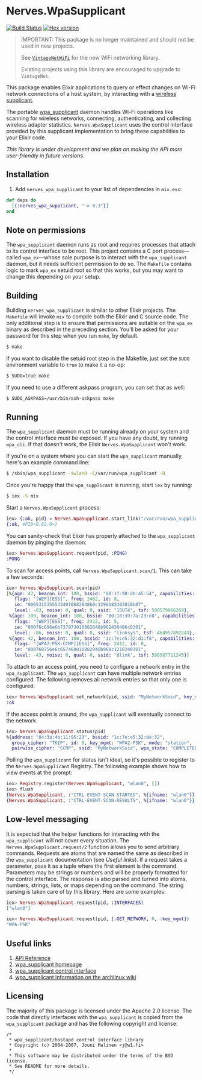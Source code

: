 # Nerves.WpaSupplicant
[![Build Status](https://travis-ci.org/nerves-project/nerves_wpa_supplicant.svg?branch=master)](https://travis-ci.org/nerves-project/nerves_wpa_supplicant)
[![Hex version](https://img.shields.io/hexpm/v/nerves_wpa_supplicant.svg "Hex version")](https://hex.pm/packages/nerves_wpa_supplicant)

> IMPORTANT: This package is no longer maintained and should not be used in new
> projects.
>
> See [`VintageNetWiFi`](https://github.com/nerves-networking/vintage_net_wifi)
> for the new WiFi networking library.
>
> Existing projects using this library are encouraged to upgrade to
> `VintageNet`.

This package enables Elixir applications to query or effect changes on Wi-Fi
network connections of a host system, by interacting with a [wireless
supplicant].

The portable [wpa_supplicant] daemon handles Wi-Fi operations like scanning for
wireless networks, connecting, authenticating, and collecting wireless adapter
statistics. `Nerves.WpaSupplicant` uses the control interface provided by this
supplicant implementation to bring these capabilities to your Elixir code.

*This library is under development and we plan on making the API more user-friendly in future versions.*

## Installation

1. Add `nerves_wpa_supplicant` to your list of dependencies in `mix.exs`:
```elixir
def deps do
  [{:nerves_wpa_supplicant, "~> 0.3"}]
end
```

## Note on permissions

The `wpa_supplicant` daemon runs as root and requires processes that attach to
its control interface to be root. This project contains a C port process—called
`wpa_ex`—whose sole purpose is to interact with the `wpa_supplicant` daemon,
but it needs sufficient permission to do so. The `Makefile` contains logic to
mark `wpa_ex` setuid root so that this works, but you may want to change this
depending on your setup.

## Building

Building `nerves_wpa_supplicant` is similar to other Elixir projects. The
`Makefile` will invoke `mix` to compile both the Elixir and C source code. The
only additional step is to ensure that permissions are suitable on the `wpa_ex`
binary as described in the preceding section. You'll be asked for your password
for this step when you run `make`, by default.

```bash
$ make
```

If you want to disable the setuid root step in the Makefile, just set the `SUDO`
environment variable to `true` to make it a no-op:

```bash
$ SUDO=true make
```

If you need to use a different askpass program, you can set that as well:

```bash
$ SUDO_ASKPASS=/usr/bin/ssh-askpass make
```

## Running

The `wpa_supplicant` daemon must be running already on your system and the control
interface must be exposed. If you have any doubt, try running `wpa_cli`. If that
doesn't work, the Elixir `Nerves.WpaSupplicant` won't work.

If you're on a system where you can start the `wpa_supplicant` manually, here's
an example command line:

```bash
$ /sbin/wpa_supplicant -iwlan0 -C/var/run/wpa_supplicant -B
```

Once you're happy that the `wpa_supplicant` is running, start `iex` by running:

```bash
$ iex -S mix
```

Start a `Nerves.WpaSupplicant` process:

```elixir
iex> {:ok, pid} = Nerves.WpaSupplicant.start_link("/var/run/wpa_supplicant/wlan0")
{:ok, #PID<0.82.0>}
```

You can sanity-check that Elixir has properly attached to the `wpa_supplicant`
daemon by pinging the daemon:

```elixir
iex> Nerves.WpaSupplicant.request(pid, :PING)
:PONG
```

To scan for access points, call `Nerves.WpaSupplicant.scan/1`. This can take a few
seconds:

```elixir
iex> Nerves.WpaSupplicant.scan(pid)
[%{age: 42, beacon_int: 100, bssid: "00:1f:90:db:45:54", capabilities: 1073,
   flags: "[WEP][ESS]", freq: 2462, id: 8,
   ie: "00053153555434010882848b0c1296182403010b07",
   level: -83, noise: 0, qual: 0, ssid: "1SUT4", tsf: 580579066269},
 %{age: 109, beacon_int: 100, bssid: "00:18:39:7a:23:e8", capabilities: 1041,
   flags: "[WEP][ESS]", freq: 2412, id: 5,
   ie: "00076c696e6b737973010882848b962430486c0301",
   level: -86, noise: 0, qual: 0, ssid: "linksys", tsf: 464957892243},
 %{age: 42, beacon_int: 100, bssid: "1c:7e:e5:32:d1:f8", capabilities: 1041,
   flags: "[WPA2-PSK-CCMP][ESS]", freq: 2412, id: 0,
   ie: "000768756e6c657468010882848b960c1218240301",
   level: -43, noise: 0, qual: 0, ssid: "dlink", tsf: 580587711245}]
```

To attach to an access point, you need to configure a network entry in the
`wpa_supplicant`. The `wpa_supplicant` can have multiple network entries
configured. The following removes all network entries so that only one is
configured:

```elixir
iex> Nerves.WpaSupplicant.set_network(pid, ssid: "MyNetworkSsid", key_mgmt: :WPA_PSK, psk: "secret")
:ok
```

If the access point is around, the `wpa_supplicant` will eventually connect to
the network.

```elixir
iex> Nerves.WpaSupplicant.status(pid)
%{address: "84:3a:4b:11:95:23", bssid: "1c:7e:e5:32:de:32",
  group_cipher: "TKIP", id: 0, key_mgmt: "WPA2-PSK", mode: "station",
  pairwise_cipher: "CCMP", ssid: "MyNetworkSsid", wpa_state: "COMPLETED"}
```

Polling the `wpa_supplicant` for status isn't ideal, so it's possible to
register to the `Nerves.WpaSupplicant` Registry. The following example shows how to view
events at the prompt:

```elixir
iex> Registry.register(Nerves.WpaSupplicant, "wlan0", [])
iex> flush
{Nerves.WpaSupplicant, :"CTRL-EVENT-SCAN-STARTED", %{ifname: "wlan0"}}
{Nerves.WpaSupplicant, :"CTRL-EVENT-SCAN-RESULTS", %{ifname: "wlan0"}}
```

## Low-level messaging

It is expected that the helper functions for interacting with the `wpa_supplicant`
will not cover every situation. The `Nerves.WpaSupplicant.request/2` function allows
you to send arbitrary commands. Requests are atoms that are named the same as
described in the `wpa_supplicant` documentation (see *Useful links*). If a request
takes a parameter, pass it as a tuple where the first element is the command.
Parameters may be strings or numbers and will be properly formatted for the
control interface. The response is also parsed and turned into atoms, numbers,
strings, lists, or maps depending on the command. The string parsing is taken
care of by this library. Here are some examples:

```elixir
iex> Nerves.WpaSupplicant.request(pid, :INTERFACES)
["wlan0"]

iex> Nerves.WpaSupplicant.request(pid, {:GET_NETWORK, 0, :key_mgmt})
"WPA-PSK"
```

## Useful links

  1. [API Reference](https://hexdocs.pm/nerves_wpa_supplicant/api-reference.html)
  2. [wpa_supplicant homepage][wpa_supplicant]
  3. [wpa_supplicant control interface](http://w1.fi/wpa_supplicant/devel/ctrl_iface_page.html)
  4. [wpa_supplicant information on the archlinux wiki](https://wiki.archlinux.org/index.php/Wpa_supplicant)

## Licensing

The majority of this package is licensed under the Apache 2.0 license. The code
that directly interfaces with the `wpa_supplicant` is copied from the
`wpa_supplicant` package and has the following copyright and license:

```
/*
 * wpa_supplicant/hostapd control interface library
 * Copyright (c) 2004-2007, Jouni Malinen <j@w1.fi>
 *
 * This software may be distributed under the terms of the BSD license.
 * See README for more details.
 */
```

[wireless supplicant]: https://en.wikipedia.org/wiki/Wireless_supplicant
[wpa_supplicant]: http://w1.fi/wpa_supplicant/
